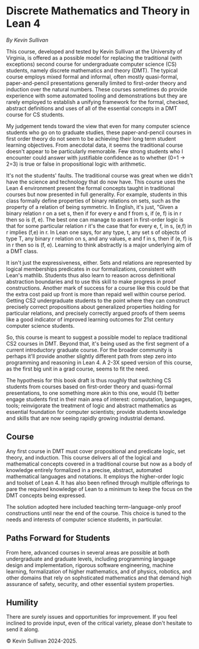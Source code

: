 # Discrete Mathematics and Theory in Lean 4

*By Kevin Sullivan*

This course, developed and tested by Kevin Sullivan at the University of Virginia, is
offered as a possible model for replacing the traditional (with exceptions) second course
for undergraduate computer science (CS) students, namely discrete mathematics and theory
(DMT). The typical course employs mixed formal and informal, often mostly quasi-formal,
paper-and-pencil presentations generally limited to first-order theory and induction over
the natural numbers. These courses sometimes do provide experience with some automated
tooling and demonstrations but they are rarely employed to establish a unifying framework
for the formal, checked, abstract definitions and uses of all of the essential concepts
in a DMT course for CS students.

My judgement tends toward the view that even for many computer science students who go on
to graduate studies, these paper-and-pencil courses in first order theory do not seem to
be achieving their long term student learning objectives. From anecdotal data, it seems the
traditional course doesn't appear to be particularly memorable. Few strong students who
I encounter could answer with justifiable confidence as to whether (0=1 -> 2=3) is true
or false in propositional logic with arithmetic.

It's not the students' faults. The traditional course was great when we didn't have the
science and technology that do now have. This course uses the Lean 4 environment present
the formal concepts taught in traditional courses but now presented in full generality.
For example, students in this class formally define properties of binary relations on sets,
such as the property of a relation of being symmetric. In English, it's just, "Given a binary
relation r on a set s, then if for every e and f from s, if (e, f) is in r then so is (f, e).
The best one can manage to assert in first-order logic is that for some particular relation r
it's the case that for every e, f, in s, (e,f) in r implies (f,e) in r. In Lean one says,
for any type, t, any set s of objects of type T, any binary r relation on s, and any values,
e and f in s, then if (e, f) is in r then so is (f, e). Learning to think abstractly is a
major underlying aim of a DMT class.

It isn't just the expressiveness, either. Sets and relations are represented by logical
memberships predicates in our formalizations, consistent with Lean's mathlib.  Students
thus also learn to reason across definitional abstraction boundaries and to use this skill
to make progress in proof constructions. Another mark of success for a course like this
could be that the extra cost paid up front is more than repaid well within course period.
Getting CS2 undergraduate students to the point where they can construct precisely correct
propositions about generalized properties holding for particular relations, and precisely
correctly argued proofs of them seems like a good indicator of improved learning outcomes
for 21st century computer science students.

So, this course is meant to suggest a possible model to replace traditional CS2 courses in
DMT.  Beyond that, it's being used as the first segment of a current introductory graduate
course. For the broader community is perhaps it'll provide another slightly different path
from step zero into programming and reasoning in Lean 4. A 2-3X speed version of this course,
as the first big unit in a grad course, seems to fit the need.  

The hypothesis for this book draft is thus roughly that switching CS students from courses
based on first-order theory and quasi-formal presentations, to one something more akin to
this one, would (1) better engage students first in their main area of interest: computation,
languages, tools; reinvigorate the treatment of logic and abstract mathematics as essential
foundation for computer scientists; provide students knowledge and skills that are now seeing
rapidly growing industrial demand.

## Course

Any first course in DMT must cover propositional and predicate logic, set theory, and induction.
This course delivers all of the logical and mathematical concepts covered in a traditional course
but now as a body of knowledge entirely formalized in a precise, abstract, automated  mathematical
languages and notations. It employs the higher-order logic and toolset of Lean 4. It has also been
refined through multiple offerings to pare the required knowledge of Lean to a minimum to keep the
focus on the DMT concepts being expressed.

The solution adopted here included teaching term-language-only proof constructions until near the
end of the course. This choice is tuned to the needs and interests of computer science students, in
particular.

## Paths Forward for Students

From here, advanced courses in several areas are possible at both undergraduate and graduate levels,
including programming language design and implementation, rigorous software engineering, machine
learning, formalization of higher mathematics, and of physics, robotics, and other domains that
rely on sophsticated mathematics and that demand high assurance of safety, security, and other
essential system properties.

## Humility

There are surely issues and opportunities for improvement. If you feel inclined to provide input,
even of the critical variety, please don't hesitate to send it along.

&copy; Kevin Sullivan 2024-2025.
